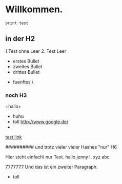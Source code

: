 # Willkommen.
    print test   

## in der H2
1.Test ohne Leer
2. Test Leer
-   erstes Bullet 
-   zweites Bullet
-   drittes Bullet   
+ fuenftes
\\

### noch H3
\+hallo\+
-   huhu
-   toll
<http://www.google.de/>
-
[test link](http://www.google.de/)

########## und trotz vieler     vieler Hashes "nur" H6

Hier  steht einfach\\
nur Text.
    hallo
    jenny l. xyz abc

7777777
Und
das 
ist
ein
zweiter
Paragraph.

-   toll